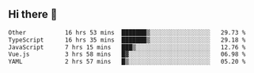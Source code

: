 ## Hi there 👋

<!--START_SECTION:waka-->

```txt
Other           16 hrs 53 mins  ███████▒░░░░░░░░░░░░░░░░░   29.73 %
TypeScript      16 hrs 35 mins  ███████▒░░░░░░░░░░░░░░░░░   29.18 %
JavaScript      7 hrs 15 mins   ███▒░░░░░░░░░░░░░░░░░░░░░   12.76 %
Vue.js          3 hrs 58 mins   █▓░░░░░░░░░░░░░░░░░░░░░░░   06.98 %
YAML            2 hrs 57 mins   █▒░░░░░░░░░░░░░░░░░░░░░░░   05.20 %
```

<!--END_SECTION:waka-->
